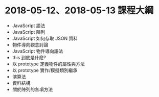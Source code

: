 # 2018-05-12、2018-05-13 課程大綱
- JavaScript 語法
- JavaScript 陣列
- JavaScript 如何存取 JSON 資料
- 物件導向觀念討論
- JavaScript 物件導向語法
- this 到底是什麼?
- 以 prototype 定義物件的屬性與方法
- 以 prototype 實作/模擬類別繼承
- 演算法
- 資料結構
- 關於陣列的各項方法